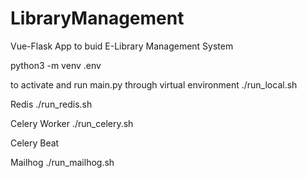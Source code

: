 # LibraryManagement
Vue-Flask App to buid E-Library Management System

python3 -m venv .env

to activate and run main.py through virtual environment
./run_local.sh

Redis
./run_redis.sh

Celery Worker
./run_celery.sh

Celery Beat


Mailhog
./run_mailhog.sh 


